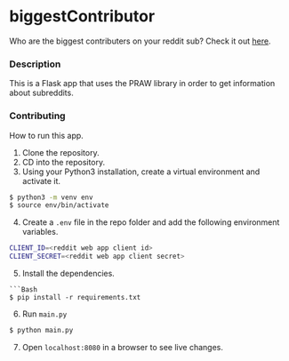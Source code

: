 # biggestContributor
Who are the biggest contributers on your reddit sub? Check it out [here](
https://bigcontrib.torrtle.co/).

### Description
This is a Flask app that uses the PRAW library in order to get information about subreddits.

### Contributing
How to run this app.

1. Clone the repository.
2. CD into the repository.
3. Using your Python3 installation, create a virtual environment and activate it.
```Bash
$ python3 -m venv env
$ source env/bin/activate
```
4. Create a `.env` file in the repo folder and add the following environment variables.
```Bash
CLIENT_ID=<reddit web app client id>
CLIENT_SECRET=<reddit web app client secret>
```
5. Install the dependencies.
```
```Bash
$ pip install -r requirements.txt
```
6. Run `main.py`
```Bash
$ python main.py
```
7. Open `localhost:8080` in a browser to see live changes.  
